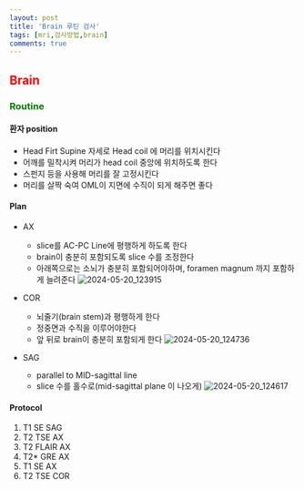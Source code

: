 ```yaml
---
layout: post
title: 'Brain 루틴 검사'
tags: [mri,검사방법,brain]
comments: true
---
```


## <span style='color:red'>Brain</span>
### <span style='color:green'>Routine</span>
#### 환자 position
- Head Firt Supine 자세로 Head coil 에 머리를 위치시킨다
- 어깨를 밀착시켜 머리가 head coil 중앙에 위치하도록 한다
- 스펀지 등을 사용해 머리를 잘 고정시킨다
- 머리를 살짝 숙여 OML이 지면에 수직이 되게 해주면 좋다

#### Plan
* AX
    - slice를 AC-PC Line에 평행하게 하도록 한다
    - brain이 충분히 포함되도록 slice 수를 조정한다
    - 아래쪽으로는 소뇌가 충분히 포함되어야하며, foramen magnum 까지 포함하게 늘려준다
  	![2024-05-20_123915](https://github.com/woobinww/woobinww.github.io/assets/111553878/c9f75025-6310-4f0a-8b12-38cdf4a379a9)

* COR 
    - 뇌줄기(brain stem)과 평행하게 한다
    - 정중면과 수직을 이루어야한다
    - 앞 뒤로 brain이 충분히 포함되게 한다
![2024-05-20_124736](https://github.com/woobinww/woobinww.github.io/assets/111553878/4043e2d1-1e45-45c1-8d06-f922c50bc7f6)


* SAG 
    - parallel to MID-sagittal line  
	- slice 수를 홀수로(mid-sagittal plane 이 나오게)
![2024-05-20_124617](https://github.com/woobinww/woobinww.github.io/assets/111553878/f420d604-de53-4555-912e-9d46d37462ee)

#### Protocol
1. T1 SE SAG
2. T2 TSE AX
3. T2 FLAIR AX
4. T2* GRE AX
5. T1 SE AX
6. T2 TSE COR
